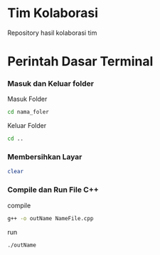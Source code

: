 # Tim Kolaborasi
Repository hasil kolaborasi tim

# Perintah Dasar Terminal
### Masuk dan Keluar folder
Masuk Folder
```sh
cd nama_foler
```
Keluar Folder
```sh
cd ..
```

### Membersihkan Layar
```sh
clear
```
### Compile dan Run File C++
compile
```sh
g++ -o outName NameFile.cpp
```
run
```sh
./outName
```
